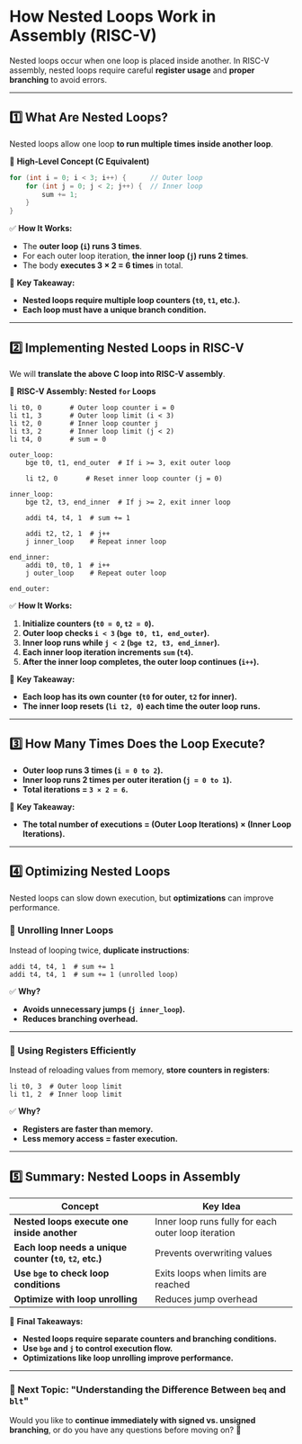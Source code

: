 # **How Nested Loops Work in Assembly (RISC-V)**

Nested loops occur when one loop is placed inside another. In RISC-V assembly, nested loops require careful **register usage** and **proper branching** to avoid errors.

---

## **1️⃣ What Are Nested Loops?**

Nested loops allow one loop **to run multiple times inside another loop**.

📌 **High-Level Concept (C Equivalent)**

```c
for (int i = 0; i < 3; i++) {      // Outer loop
    for (int j = 0; j < 2; j++) {  // Inner loop
        sum += 1;
    }
}
```

✅ **How It Works:**

- The **outer loop (`i`) runs 3 times**.
- For each outer loop iteration, **the inner loop (`j`) runs 2 times**.
- The body **executes 3 × 2 = 6 times** in total.

📌 **Key Takeaway:**

- **Nested loops require multiple loop counters (`t0`, `t1`, etc.).**
- **Each loop must have a unique branch condition.**

---

## **2️⃣ Implementing Nested Loops in RISC-V**

We will **translate the above C loop into RISC-V assembly**.

📌 **RISC-V Assembly: Nested `for` Loops**

```assembly
li t0, 0       # Outer loop counter i = 0
li t1, 3       # Outer loop limit (i < 3)
li t2, 0       # Inner loop counter j
li t3, 2       # Inner loop limit (j < 2)
li t4, 0       # sum = 0

outer_loop:
    bge t0, t1, end_outer  # If i >= 3, exit outer loop

    li t2, 0       # Reset inner loop counter (j = 0)

inner_loop:
    bge t2, t3, end_inner  # If j >= 2, exit inner loop

    addi t4, t4, 1  # sum += 1

    addi t2, t2, 1  # j++
    j inner_loop    # Repeat inner loop

end_inner:
    addi t0, t0, 1  # i++
    j outer_loop    # Repeat outer loop

end_outer:
```

✅ **How It Works:**

1. **Initialize counters (`t0 = 0`, `t2 = 0`).**
2. **Outer loop checks `i < 3` (`bge t0, t1, end_outer`).**
3. **Inner loop runs while `j < 2` (`bge t2, t3, end_inner`).**
4. **Each inner loop iteration increments `sum` (`t4`).**
5. **After the inner loop completes, the outer loop continues (`i++`).**

📌 **Key Takeaway:**

- **Each loop has its own counter (`t0` for outer, `t2` for inner).**
- **The inner loop resets (`li t2, 0`) each time the outer loop runs.**

---

## **3️⃣ How Many Times Does the Loop Execute?**

- **Outer loop runs 3 times (`i = 0 to 2`).**
- **Inner loop runs 2 times per outer iteration (`j = 0 to 1`).**
- **Total iterations = `3 × 2 = 6`.**

📌 **Key Takeaway:**

- **The total number of executions = (Outer Loop Iterations) × (Inner Loop Iterations).**

---

## **4️⃣ Optimizing Nested Loops**

Nested loops can slow down execution, but **optimizations** can improve performance.

### **🔹 Unrolling Inner Loops**

Instead of looping twice, **duplicate instructions**:

```assembly
addi t4, t4, 1  # sum += 1
addi t4, t4, 1  # sum += 1 (unrolled loop)
```

✅ **Why?**

- **Avoids unnecessary jumps (`j inner_loop`).**
- **Reduces branching overhead.**

---

### **🔹 Using Registers Efficiently**

Instead of reloading values from memory, **store counters in registers**:

```assembly
li t0, 3  # Outer loop limit
li t1, 2  # Inner loop limit
```

✅ **Why?**

- **Registers are faster than memory.**
- **Less memory access = faster execution.**

---

## **5️⃣ Summary: Nested Loops in Assembly**

|**Concept**|**Key Idea**|
|---|---|
|**Nested loops execute one inside another**|Inner loop runs fully for each outer loop iteration|
|**Each loop needs a unique counter (`t0`, `t2`, etc.)**|Prevents overwriting values|
|**Use `bge` to check loop conditions**|Exits loops when limits are reached|
|**Optimize with loop unrolling**|Reduces jump overhead|

📌 **Final Takeaways:**

- **Nested loops require separate counters and branching conditions.**
- **Use `bge` and `j` to control execution flow.**
- **Optimizations like loop unrolling improve performance.**

---

### **📌 Next Topic: "Understanding the Difference Between `beq` and `blt`"**

Would you like to **continue immediately with signed vs. unsigned branching**, or do you have any questions before moving on? 🚀